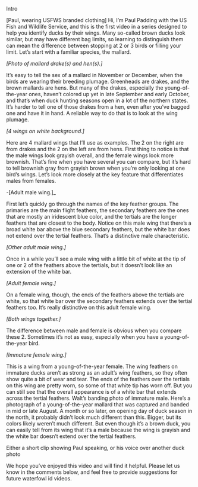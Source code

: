 ﻿Intro

[Paul, wearing USFWS branded clothing]
Hi, I’m Paul Padding with the US Fish and Wildlife Service, and this is the first video in a series designed to help you identify ducks by their wings. Many so-called brown ducks look similar, but may have different bag limits, so learning to distinguish them can mean the difference between stopping at 2 or 3 birds or filling your limit. Let’s start with a familiar species, the mallard.


_[Photo of mallard drake(s) and hen(s).]_

It’s easy to tell the sex of a mallard in November or December, when the birds are wearing their breeding plumage.  Greenheads are drakes, and the brown mallards are hens.  But many of the drakes, especially the young-of-the-year ones, haven’t colored up yet in late September and early October, and that’s when duck hunting seasons open in a lot of the northern states.  It’s harder to tell one of those drakes from a hen, even after you’ve bagged one and have it in hand.  A reliable way to do that is to look at the wing plumage.

_[4 wings on white background.]_

Here are 4 mallard wings that I’ll use as examples.  The 2 on the right are from drakes and the 2 on the left are from hens.  First thing to notice is that the male wings look grayish overall, and the female wings look more brownish.  That’s fine when you have several you can compare, but it’s hard to tell brownish gray from grayish brown when you’re only looking at one bird’s wings.  Let’s look more closely at the key feature that differentiates males from females.

-[Adult male wing.]_

First let’s quickly go through the names of the key feather groups.  The primaries are the main flight feathers, the secondary feathers are the ones that are mostly an iridescent blue color, and the tertials are the longer feathers that are closest to the body.  Notice on this male wing that there’s a broad white bar above the blue secondary feathers, but the white bar does not extend over the tertial feathers.  That’s a distinctive male characteristic.

_[Other adult male wing.]_

Once in a while you’ll see a male wing with a little bit of white at the tip of one or 2 of the feathers above the tertials, but it doesn’t look like an extension of the white bar.

_[Adult female wing.]_

On a female wing, though, the ends of the feathers above the tertials are white, so that white bar over the secondary feathers extends over the tertial feathers too.  It’s really distinctive on this adult female wing.

_[Both wings together.]_

The difference between male and female is obvious when you compare these 2.  Sometimes it’s not as easy, especially when you have a young-of-the-year bird.

_[Immature female wing.]_

This is a wing from a young-of-the-year female.  The wing feathers on immature ducks aren’t as strong as an adult’s wing feathers, so they often show quite a bit of wear and tear.  The ends of the feathers over the tertials on this wing are pretty worn, so some of that white tip has worn off.  But you can still see that the overall appearance is of a white bar that extends across the tertial feathers.
Walt’s banding photo of immature male.
Here’s a photograph of a young-of-the-year mallard that was captured and banded in mid or late August.  A month or so later, on opening day of duck season in the north, it probably didn’t look much different than this.  Bigger, but its colors likely weren’t much different.  But even though it’s a brown duck, you can easily tell from its wing that it’s a male because the wing is grayish and the white bar doesn’t extend over the tertial feathers.

Either a short clip showing Paul speaking, or his voice over another duck photo

We hope you’ve enjoyed this video and will find it helpful.  Please let us know in the comments below, and feel free to provide suggestions for future waterfowl id videos.
